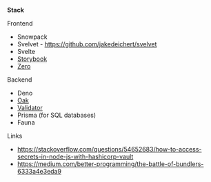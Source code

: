 **Stack**

Frontend
- Snowpack 
- Svelvet  - https://github.com/jakedeichert/svelvet
- Svelte 
- [Storybook](https://www.learnstorybook.com/)
- [Zero](https://github.com/remoteinterview/zero)

Backend
- Deno
- [Oak](https://github.com/oakserver/oak)
- [Validator](https://github.com/icebob/fastest-validator)
- Prisma (for SQL databases)
- Fauna

Links

- https://stackoverflow.com/questions/54652683/how-to-access-secrets-in-node-js-with-hashicorp-vault
- https://medium.com/better-programming/the-battle-of-bundlers-6333a4e3eda9

